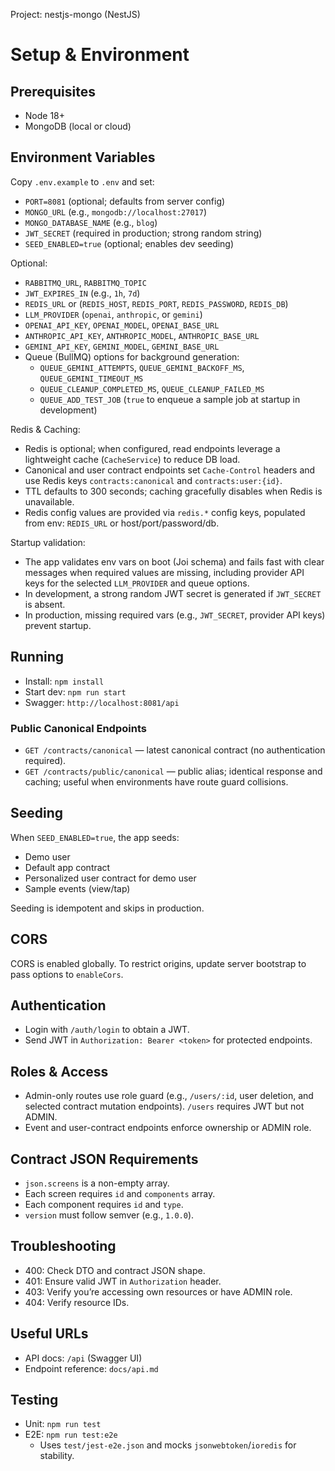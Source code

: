 Project: nestjs-mongo (NestJS)
# Setup & Environment

## Prerequisites
- Node 18+
- MongoDB (local or cloud)

## Environment Variables
Copy `.env.example` to `.env` and set:

- `PORT=8081` (optional; defaults from server config)
- `MONGO_URL` (e.g., `mongodb://localhost:27017`)
- `MONGO_DATABASE_NAME` (e.g., `blog`)
- `JWT_SECRET` (required in production; strong random string)
- `SEED_ENABLED=true` (optional; enables dev seeding)

Optional:
- `RABBITMQ_URL`, `RABBITMQ_TOPIC`
- `JWT_EXPIRES_IN` (e.g., `1h`, `7d`)
- `REDIS_URL` or (`REDIS_HOST`, `REDIS_PORT`, `REDIS_PASSWORD`, `REDIS_DB`)
- `LLM_PROVIDER` (`openai`, `anthropic`, or `gemini`)
- `OPENAI_API_KEY`, `OPENAI_MODEL`, `OPENAI_BASE_URL`
- `ANTHROPIC_API_KEY`, `ANTHROPIC_MODEL`, `ANTHROPIC_BASE_URL`
 - `GEMINI_API_KEY`, `GEMINI_MODEL`, `GEMINI_BASE_URL`
 - Queue (BullMQ) options for background generation:
   - `QUEUE_GEMINI_ATTEMPTS`, `QUEUE_GEMINI_BACKOFF_MS`, `QUEUE_GEMINI_TIMEOUT_MS`
   - `QUEUE_CLEANUP_COMPLETED_MS`, `QUEUE_CLEANUP_FAILED_MS`
   - `QUEUE_ADD_TEST_JOB` (`true` to enqueue a sample job at startup in development)

Redis & Caching:
- Redis is optional; when configured, read endpoints leverage a lightweight cache (`CacheService`) to reduce DB load.
- Canonical and user contract endpoints set `Cache-Control` headers and use Redis keys `contracts:canonical` and `contracts:user:{id}`.
- TTL defaults to 300 seconds; caching gracefully disables when Redis is unavailable.
- Redis config values are provided via `redis.*` config keys, populated from env: `REDIS_URL` or host/port/password/db.

Startup validation:
- The app validates env vars on boot (Joi schema) and fails fast with clear messages when required values are missing, including provider API keys for the selected `LLM_PROVIDER` and queue options.
- In development, a strong random JWT secret is generated if `JWT_SECRET` is absent.
- In production, missing required vars (e.g., `JWT_SECRET`, provider API keys) prevent startup.

## Running

- Install: `npm install`
- Start dev: `npm run start`
- Swagger: `http://localhost:8081/api`

### Public Canonical Endpoints

- `GET /contracts/canonical` — latest canonical contract (no authentication required).
- `GET /contracts/public/canonical` — public alias; identical response and caching; useful when environments have route guard collisions.

## Seeding

When `SEED_ENABLED=true`, the app seeds:
- Demo user
- Default app contract
- Personalized user contract for demo user
- Sample events (view/tap)

Seeding is idempotent and skips in production.

## CORS

CORS is enabled globally. To restrict origins, update server bootstrap to pass options to `enableCors`.

## Authentication

- Login with `/auth/login` to obtain a JWT.
- Send JWT in `Authorization: Bearer <token>` for protected endpoints.

## Roles & Access

- Admin-only routes use role guard (e.g., `/users/:id`, user deletion, and selected contract mutation endpoints). `/users` requires JWT but not ADMIN.
- Event and user-contract endpoints enforce ownership or ADMIN role.

## Contract JSON Requirements

- `json.screens` is a non-empty array.
- Each screen requires `id` and `components` array.
- Each component requires `id` and `type`.
- `version` must follow semver (e.g., `1.0.0`).

## Troubleshooting

- 400: Check DTO and contract JSON shape.
- 401: Ensure valid JWT in `Authorization` header.
- 403: Verify you’re accessing own resources or have ADMIN role.
- 404: Verify resource IDs.

## Useful URLs

- API docs: `/api` (Swagger UI)
- Endpoint reference: `docs/api.md`

## Testing

- Unit: `npm run test`
- E2E: `npm run test:e2e`
  - Uses `test/jest-e2e.json` and mocks `jsonwebtoken`/`ioredis` for stability.